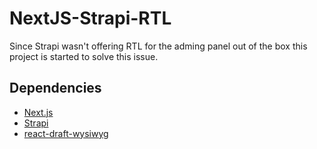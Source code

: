 # NextJS-Strapi-RTL

Since Strapi wasn't offering RTL for the adming panel out of the box this project is started to solve this issue.

## Dependencies

- [Next.js](https://github.com/zeit/next.js)
- [Strapi](https://github.com/strapi/strapi)
- [react-draft-wysiwyg](https://github.com/jpuri/react-draft-wysiwyg)

